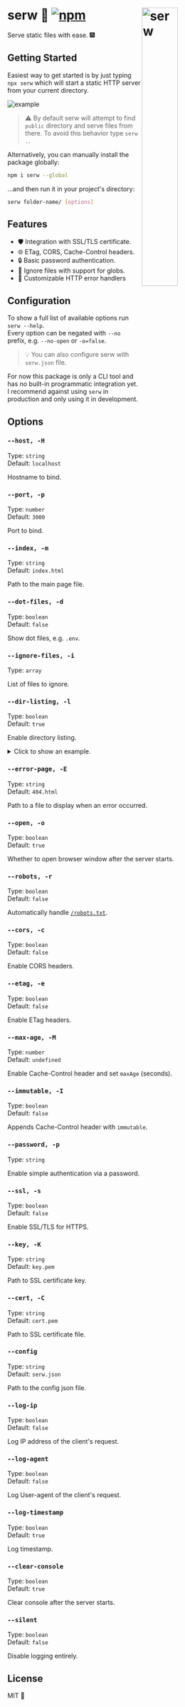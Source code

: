 # serw 🥽 [![npm][version]][package] <img src="./assets/logo.png" width="40%" align="right" alt="serw">

Serve static files with ease. 🎆

## Getting Started

Easiest way to get started is by just typing `npx serw` which will start a static HTTP server from your current directory.

<img src="./assets/screenshot.png" alt="example">

> ⚠ By default serw will attempt to find `public` directory and serve files from there. To avoid this behavior type `serw .`.

Alternatively, you can manually install the package globally:

```bash
npm i serw --global
```

...and then run it in your project's directory:

```bash
serw folder-name/ [options]
```

## Features

* 🛡️ Integration with SSL/TLS certificate.
* 🌐 ETag, CORS, Cache-Control headers.
* 🔒 Basic password authentication.
* 📁 Ignore files with support for globs.
* 🚨 Customizable HTTP error handlers

## Configuration

To show a full list of available options run `serw --help`.\
Every option can be negated with `--no` prefix, e.g. `--no-open` or `-o=false`.

> 💡 You can also configure serw with `serw.json` file.

For now this package is only a CLI tool and has no built-in programmatic integration yet. I recommend against using `serw` in production and only using it in development.

## Options

### `--host, -H`

Type: `string`\
Default: `localhost`

Hostname to bind.

### `--port, -p`

Type: `number`\
Default: `3000`

Port to bind.

### `--index, -m`

Type: `string`\
Default: `index.html`

Path to the main page file.

### `--dot-files, -d`

Type: `boolean`\
Default: `false`

Show dot files, e.g. `.env`.

### `--ignore-files, -i`

Type: `array`

List of files to ignore.

### `--dir-listing, -l`

Type: `boolean`\
Default: `true`

Enable directory listing.
<details>
    <summary>Click to show an example.</summary>
    <img src="./assets/screenshot.png" alt="example" />
</details>

### `--error-page, -E`

Type: `string`\
Default: `404.html`

Path to a file to display when an error occurred.

### `--open, -o`

Type: `boolean`\
Default: `true`

Whether to open browser window after the server starts.

### `--robots, -r`

Type: `boolean`\
Default: `false`

Automatically handle [`/robots.txt`](https://en.wikipedia.org/wiki/Robots.txt).

### `--cors, -c`

Type: `boolean`\
Default: `false`

Enable CORS headers.

### `--etag, -e`

Type: `boolean`\
Default: `false`

Enable ETag headers.

### `--max-age, -M`

Type: `number`\
Default: `undefined`

Enable Cache-Control header and set `maxAge` (seconds).

### `--immutable, -I`

Type: `boolean`\
Default: `false`

Appends Cache-Control header with `immutable`.

### `--password, -p`

Type: `string`

Enable simple authentication via a password.

### `--ssl, -s`

Type: `boolean`\
Default: `false`

Enable SSL/TLS for HTTPS.

### `--key, -K`

Type: `string`\
Default: `key.pem`

Path to SSL certificate key.

### `--cert, -C`

Type: `string`\
Default: `cert.pem`

Path to SSL certificate file.

### `--config`

Type: `string`\
Default: `serw.json`

Path to the config json file.

### `--log-ip`

Type: `boolean`\
Default: `false`

Log IP address of the client's request.

### `--log-agent`

Type: `boolean`\
Default: `false`

Log User-agent of the client's request.

### `--log-timestamp`

Type: `boolean`\
Default: `true`

Log timestamp.

### `--clear-console`

Type: `boolean`\
Default: `true`

Clear console after the server starts.

### `--silent`

Type: `boolean`\
Default: `false`

Disable logging entirely.

## License

MIT 💖

<!-- badges -->
[package]: https://npmjs.com/package/serw
[version]: https://img.shields.io/npm/v/serw?color=0094FF&label=